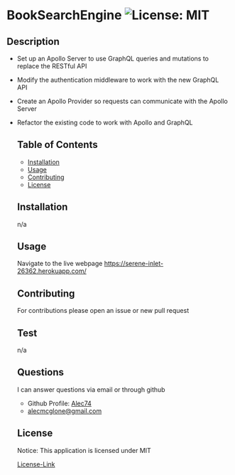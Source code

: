 # BookSearchEngine ![License: MIT](https://img.shields.io/badge/License-MIT-yellow.svg)

  ## Description

  * Set up an Apollo Server to use GraphQL queries and mutations to replace the RESTful API
  * Modify the authentication middleware to work with the new GraphQL API
  * Create an Apollo Provider so requests can communicate with the Apollo Server
* Refactor the existing code to work with Apollo and GraphQL
  
  
  ## Table of Contents
  * [Installation](#installation)
  * [Usage](#usage)
  * [Contributing](#contributing)
  * [License](#license)
  
  ## Installation

  n/a

  ## Usage

  Navigate to the live webpage https://serene-inlet-26362.herokuapp.com/

  ## Contributing

  For contributions please open an issue or new pull request

  ## Test

  n/a
  
  ## Questions

  I can answer questions via email or through github

  * Github Profile: [Alec74](https://github.com/Alec74)
  * alecmcglone@gmail.com
  
  ## License
  Notice: This application is licensed under MIT
  
  [License-Link](./LICENSE)